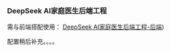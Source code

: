 ### DeepSeek AI家庭医生后端工程

需与前端搭配使用：
[DeepSeek AI家庭医生后端工程-后端](https://github.com/DaTongAdventure/family-doctor))

配置稍后补充。。。。

